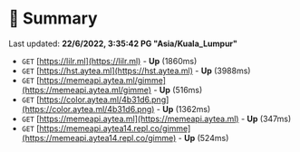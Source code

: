 # 📖 Summary
Last updated: **22/6/2022, 3:35:42 PG "Asia/Kuala_Lumpur"**

- `GET` [https://lilr.ml](https://lilr.ml) - **Up** (1860ms)
- `GET` [https://hst.aytea.ml](https://hst.aytea.ml) - **Up** (3988ms)
- `GET` [https://memeapi.aytea.ml/gimme](https://memeapi.aytea.ml/gimme) - **Up** (516ms)
- `GET` [https://color.aytea.ml/4b31d6.png](https://color.aytea.ml/4b31d6.png) - **Up** (1362ms)
- `GET` [https://memeapi.aytea.ml](https://memeapi.aytea.ml) - **Up** (347ms)
- `GET` [https://memeapi.aytea14.repl.co/gimme](https://memeapi.aytea14.repl.co/gimme) - **Up** (524ms)
